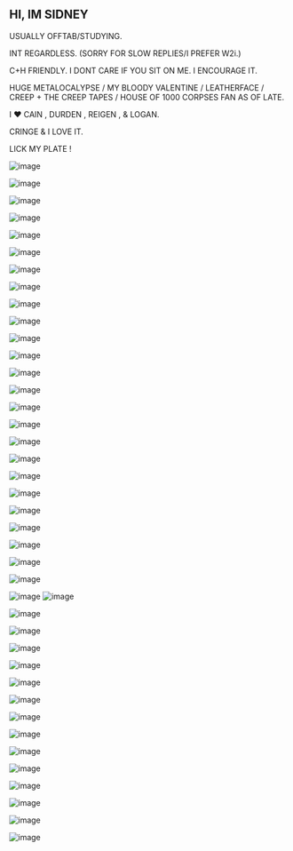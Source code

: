 ## HI, IM SIDNEY
USUALLY OFFTAB/STUDYING.

INT REGARDLESS. (SORRY FOR SLOW REPLIES/I PREFER W2i.)

C+H FRIENDLY. I DONT CARE IF YOU SIT ON ME. I ENCOURAGE IT.

HUGE METALOCALYPSE / MY BLOODY VALENTINE / LEATHERFACE / CREEP + THE CREEP TAPES / HOUSE OF 1000 CORPSES FAN AS OF LATE.

I ♥️ CAIN , DURDEN , REIGEN , & LOGAN.

CRINGE & I LOVE IT.

LICK MY PLATE !


![image](https://github.com/user-attachments/assets/1b68b0b9-acf1-4ce7-9346-a772d02abc82)



![image](https://github.com/user-attachments/assets/de11797d-862f-405f-9e6f-47266f62e29f)


![image](https://github.com/user-attachments/assets/04ca80f6-73dc-4680-bfea-bdfc8ef87e33)


![image](https://github.com/user-attachments/assets/3c492925-a3ff-40cf-b982-ecfba80cff26)


![image](https://github.com/user-attachments/assets/c43d4ef1-ef51-4027-9228-a8058e3333ee)


![image](https://github.com/user-attachments/assets/dc695afd-ad4e-4401-a61d-a35cd9a4b4f3)


![image](https://github.com/user-attachments/assets/72f4cb6e-12c9-47ea-94f9-6d7acaf29f58)


![image](https://github.com/user-attachments/assets/9866d18b-df06-423d-ade3-4817c3fee4e0)


![image](https://github.com/user-attachments/assets/c164621a-288a-4142-8eb9-3fbac0fd12ec)



![image](https://github.com/user-attachments/assets/48903acf-d8c6-4438-931e-682cfc57702c)



![image](https://github.com/user-attachments/assets/d8ae81b0-41a8-4c86-806e-1b1b883210c2)

![image](https://github.com/user-attachments/assets/036a881a-010c-41d1-8f1c-978f9360c14a)


![image](https://github.com/user-attachments/assets/120c1bc8-c673-4779-b0c7-c3e359045550)


![image](https://github.com/user-attachments/assets/d77890ab-0fbe-4ba4-90ab-18c08df77f7a)


![image](https://github.com/user-attachments/assets/1ef8be98-120c-4e0a-a6b8-65d3fbbfe129)


![image](https://github.com/user-attachments/assets/50fe89c2-722e-4c45-9e44-960ed5c159a3)


![image](https://github.com/user-attachments/assets/a2b03bea-caab-40ea-ab8a-e0669fe3564d)



![image](https://github.com/user-attachments/assets/091ee256-59fb-4870-92a6-bbe41a45fd64)


![image](https://github.com/user-attachments/assets/17a1a411-0bb9-4f62-96aa-3d393d7a48fe)


![image](https://github.com/user-attachments/assets/2f8fc14b-cc2b-415f-aea2-fae096503d70)


![image](https://github.com/user-attachments/assets/ba9d976a-3284-4d84-b51f-d02d3313752e)


![image](https://github.com/user-attachments/assets/3f00f4b7-8821-42c4-b2bb-33668865dae0)

![image](https://github.com/user-attachments/assets/493bdf5a-978c-4e97-8d53-8741887cd410)


![image](https://github.com/user-attachments/assets/dbe246e2-6af2-4c29-b7ad-9ea3dbf9842d)


![image](https://github.com/user-attachments/assets/7b6cbeb8-4fb4-4ce4-a9f5-21a8e2b50bc3)


![image](https://github.com/user-attachments/assets/1a537e61-1c04-41b3-8dbe-4a20b57dcd86) ![image](https://github.com/user-attachments/assets/f355da8b-7175-4dc2-8534-e00fb297b83c)



![image](https://github.com/user-attachments/assets/b5c2223a-97f8-4b21-83d5-ef31186a4ab9)


![image](https://github.com/user-attachments/assets/0311a58a-34a2-434c-a530-0a60e16bcc38)


![image](https://github.com/user-attachments/assets/904f107e-97c3-4bf4-bb43-d6a29cef3983)


![image](https://github.com/user-attachments/assets/aa58d321-5f62-44fb-96a6-4d73c8d2a180)


![image](https://github.com/user-attachments/assets/83008787-da6b-4856-a7df-eb4cf3bc2625)


![image](https://github.com/user-attachments/assets/a98bddf1-2a15-4d36-9fcf-86bbd0b2ed03)


![image](https://github.com/user-attachments/assets/d436ca51-e709-42f5-88fd-6232816da063)


![image](https://github.com/user-attachments/assets/11dfd6cd-1ff5-4940-b7a8-7dde164dc93c)


![image](https://github.com/user-attachments/assets/0a565ad8-6b85-4cad-9e1e-973425f4f34a)


![image](https://github.com/user-attachments/assets/e1a694b0-d0ce-42c1-aa89-990325bd88f7)


![image](https://github.com/user-attachments/assets/a8064934-ebbc-46c6-aaab-57c6df1db785)


![image](https://github.com/user-attachments/assets/4537e3b5-9acc-401c-bb05-38d9a3a9e18e)


![image](https://github.com/user-attachments/assets/b3576c4c-cc21-4b84-9d76-95be9467e518)


![image](https://github.com/user-attachments/assets/6edc6ef4-edf9-4b2c-b0ea-72306c079ddd)

<!--**MOUTHOFMETAL/MOUTHOFMETAL** is a ✨ _special_ ✨ repository because its `README.md` (this file) appears on your GitHub profile.

Here are some ideas to get you started:

- 🔭 I’m currently working on ...
- 🌱 I’m currently learning ...
- 👯 I’m looking to collaborate on ...
- 🤔 I’m looking for help with ...
- 💬 Ask me about ...
- 📫 How to reach me: ...
- 😄 Pronouns: ...
- ⚡ Fun fact: ...
-->
